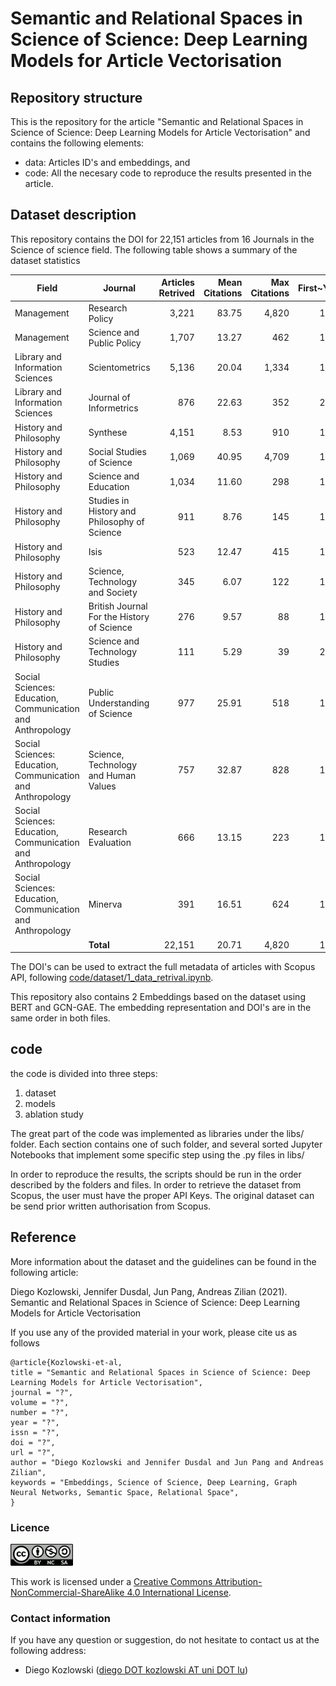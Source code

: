 # Semantic and Relational Spaces in Science of Science: Deep Learning Models for Article Vectorisation



## Repository structure

This is the repository for the article "Semantic and Relational Spaces in Science of Science: Deep Learning Models for Article Vectorisation" and contains the following elements:

- data: Articles ID's and embeddings, and
- code: All the necesary code to reproduce the results presented in the article.


## Dataset description

This repository contains the DOI for 22,151 articles from 16 Journals in the Science of science field. The following table shows a summary of the dataset statistics


| **Field**                                                   | **Journal**                                  | **Articles Retrived** | **Mean Citations** | **Max Citations** | **First~Year** | **Last Year** |
|-------------------------------------------------------------|----------------------------------------------|----------------------:|-------------------:|------------------:|---------------:|--------------:|
| Management                                                  | Research Policy                              |             3,221  	 |      83.75 		  | 4,820 			  | 1971		   | 2020		   |
| Management                                                  | Science and Public Policy                    |             1,707  	 |      13.27 		  |   462 			  | 1976		   | 2019		   |
| Library and Information Sciences                            | Scientometrics                               |             5,136  	 |      20.04 		  | 1,334 			  | 1978		   | 2020		   |
| Library and Information Sciences                            | Journal of Informetrics                      |               876  	 |      22.63 		  |   352 			  | 2007		   | 2020		   |
| History and Philosophy                                      | Synthese                                     |             4,151  	 |       8.53 		  |   910 			  | 1946		   | 2020		   |
| History and Philosophy						              | Social Studies of Science                    |             1,069  	 |      40.95 		  | 4,709 			  | 1971		   | 2020		   |
| History and Philosophy						              | Science and Education                        |             1,034  	 |      11.60 		  |   298 			  | 1992		   | 2020		   |
| History and Philosophy						              | Studies in History and Philosophy of Science |               911  	 |       8.76 		  |   145 			  | 1974		   | 2020		   |
| History and Philosophy						              | Isis                                         |               523  	 |      12.47 		  |   415 			  | 1977		   | 2020		   |
| History and Philosophy						              | Science, Technology and Society              |               345  	 |       6.07 		  |   122 			  | 1996		   | 2020		   |
| History and Philosophy						              | British Journal For the History of Science   |               276  	 |       9.57 		  |    88 			  | 1962		   | 2020		   |
| History and Philosophy						              | Science and Technology Studies               |               111  	 |       5.29 		  |    39 			  | 2012		   | 2019		   |
| Social Sciences: Education, Communication and Anthropology  | Public Understanding of Science              |               977  	 |      25.91 		  |   518 			  | 1996		   | 2020		   |
| Social Sciences: Education, Communication and Anthropology  | Science, Technology and Human Values         |               757  	 |      32.87 		  |   828 			  | 1982		   | 2020		   |
| Social Sciences: Education, Communication and Anthropology  | Research Evaluation                          |               666  	 |      13.15 		  |   223 			  | 1991		   | 2019		   |
| Social Sciences: Education, Communication and Anthropology  | Minerva                                      |               391  	 |      16.51 		  |   624 			  | 1965		   | 2020		   |
|                                                             | **Total**                                    |            22,151  	 |      20.71 		  | 4,820 			  | 1946		   | 2020		   |




The DOI's can be used to extract the full metadata of articles with Scopus API, following [code/dataset/1_data_retrival.ipynb](code/1_dataset/1_data_retrival.ipynb).


This repository also contains 2 Embeddings based on the dataset using BERT and GCN-GAE. The embedding representation and DOI's are in the same order in both files. 


## code

the code is divided into three steps:

1. dataset
2. models
3. ablation study


The great part of the code was implemented as libraries under the libs/ folder. Each section contains one of such folder, and several sorted Jupyter Notebooks that implement some specific step using the .py files in libs/ 

In order to reproduce the results, the scripts should be run in the order described by the folders and files. In order to retrieve the dataset from Scopus, the user must have the proper API Keys. The original dataset can be send prior written authorisation from Scopus. 


## Reference

More information about the dataset and the guidelines can be found in the following article:


Diego Kozlowski, Jennifer Dusdal, Jun Pang, Andreas Zilian (2021). Semantic and Relational Spaces in Science of Science: Deep Learning Models for Article Vectorisation


If you use any of the provided material in your work, please cite us as follows


```
@article{Kozlowski-et-al,
title = "Semantic and Relational Spaces in Science of Science: Deep Learning Models for Article Vectorisation",
journal = "?",
volume = "?",
number = "?",
year = "?",
issn = "?",
doi = "?",
url = "?",
author = "Diego Kozlowski and Jennifer Dusdal and Jun Pang and Andreas Zilian",
keywords = "Embeddings, Science of Science, Deep Learning, Graph Neural Networks, Semantic Space, Relational Space",
}

```


### Licence

<img src="docs/1000px-CC-BY-NC-SA.png" width="100" />

This work is licensed under a [Creative Commons Attribution-NonCommercial-ShareAlike 4.0 International License](https://creativecommons.org/licenses/by-nc-sa/4.0/). 

### Contact information
If you have any question or suggestion, do not hesitate to contact us at the following address:
- Diego Kozlowski ([diego DOT kozlowski AT uni DOT lu](mailto:diego.kozlowski@uni.lu))


